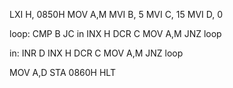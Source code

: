 LXI H, 0850H
MOV A,M
MVI B, 5
MVI C, 15
MVI D, 0

loop: CMP B
JC in
INX H
DCR C
MOV A,M
JNZ loop

in: INR D
INX H
DCR C
MOV A,M
JNZ loop

MOV A,D
STA 0860H
HLT